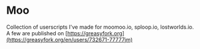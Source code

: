 # Moo

Collection of userscripts I've made for moomoo.io, sploop.io, lostworlds.io. A few are published on [https://greasyfork.org](https://greasyfork.org/en/users/732671-77777jm)
